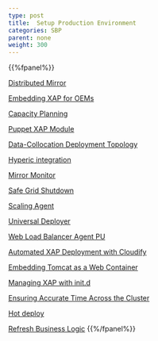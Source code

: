 ```yaml
---
type: post
title:  Setup Production Environment
categories: SBP
parent: none
weight: 300
---
```


{{%fpanel%}}

[Distributed Mirror](./distributed-mirror.html)

[Embedding XAP for OEMs](./embedding-xap-for-oems.html)

[Capacity Planning](./capacity-planning.html)

[Puppet XAP Module](./puppet-xap-module.html)

[Data-Collocation Deployment Topology](./data-collocation-deployment-topology.html)

[Hyperic integration](./hyperic-integration.html)


[Mirror Monitor](./mirror-monitor.html)

[Safe Grid Shutdown](./safe-grid-shutdown.html)

[Scaling Agent](./scaling-agent.html)

[Universal Deployer](./universal-deployer.html)

[Web Load Balancer Agent PU](./web-load-balancer-agent-pu.html)

[Automated XAP Deployment with Cloudify](./automated-xap-deployment-with-cloudify.html)

[Embedding Tomcat as a Web Container](./tomcat-pu.html)

[Managing XAP with init.d](./initd.html)

[Ensuring Accurate Time Across the Cluster](./cluster-time-sync.html)

[Hot deploy](./xap-hot-deploy.html)

[Refresh Business Logic](./refreshable-business-logic-example.html)
{{%/fpanel%}}